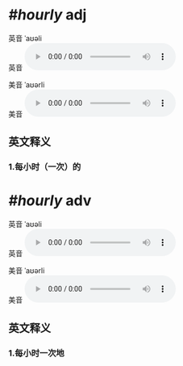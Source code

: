 # ***\#hourly*** adj
英音 ˈaʊəli  
英音
<audio src="./media/hourly adj1_AAC.aac" controls="controls"></audio>

美音 ˈaʊərli  
美音
<audio src="./media/hourly adj2_AAC.aac" controls="controls"></audio>



  

英文释义
---
### 1.**每小时（一次）的**  


# ***\#hourly*** adv
英音 ˈaʊəli  
英音
<audio src="./media/hourly adv1_AAC.aac" controls="controls"></audio>

美音 ˈaʊərli  
美音
<audio src="./media/hourly adv2_AAC.aac" controls="controls"></audio>



  

英文释义
---
### 1.**每小时一次地**  


